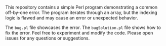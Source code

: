 This repository contains a simple Perl program demonstrating a common off-by-one error. The program iterates through an array, but the indexing logic is flawed and may cause an error or unexpected behavior.

The `bug.pl` file showcases the error. The `bugSolution.pl` file shows how to fix the error. Feel free to experiment and modify the code. Please open issues for any questions or suggestions. 